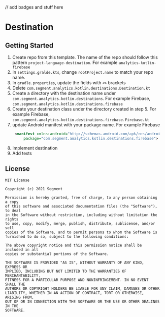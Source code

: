 // add badges and stuff here

# Destination

## Getting Started

1. Create repo from this template. The name of the repo should follow this pattern `project-language-destination`. For example `analytics-kotlin-firebase`
2. In `settings.gralde.kts`, change `rootProject.name` to match your repo name.
3. In `gradle.properties`, update the fields with `<>` brackets
4. Delete `com.segment.analytics.kotlin.destinations.Destination.kt`
5. Create a directory with the destination name under `com.segment.analytics.kotlin.destinations`. For example Firebase, `com.segment.analytics.kotlin.destinations.firebase`
6. Create your destination class under the directory created in step 5. For example Firebase, `com.segment.analytics.kotlin.destinations.firebase.Firebase.kt`
7. update Android manifest with your package name. For example Firebase
   ```xml
    <manifest xmlns:android="http://schemas.android.com/apk/res/android"
        package="com.segment.analytics.kotlin.destinations.firebase">
   ```
8. Implement destination
9. Add tests


## License
```
MIT License

Copyright (c) 2021 Segment

Permission is hereby granted, free of charge, to any person obtaining a copy
of this software and associated documentation files (the "Software"), to deal
in the Software without restriction, including without limitation the rights
to use, copy, modify, merge, publish, distribute, sublicense, and/or sell
copies of the Software, and to permit persons to whom the Software is
furnished to do so, subject to the following conditions:

The above copyright notice and this permission notice shall be included in all
copies or substantial portions of the Software.

THE SOFTWARE IS PROVIDED "AS IS", WITHOUT WARRANTY OF ANY KIND, EXPRESS OR
IMPLIED, INCLUDING BUT NOT LIMITED TO THE WARRANTIES OF MERCHANTABILITY,
FITNESS FOR A PARTICULAR PURPOSE AND NONINFRINGEMENT. IN NO EVENT SHALL THE
AUTHORS OR COPYRIGHT HOLDERS BE LIABLE FOR ANY CLAIM, DAMAGES OR OTHER
LIABILITY, WHETHER IN AN ACTION OF CONTRACT, TORT OR OTHERWISE, ARISING FROM,
OUT OF OR IN CONNECTION WITH THE SOFTWARE OR THE USE OR OTHER DEALINGS IN THE
SOFTWARE.
```
